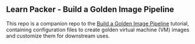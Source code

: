 ## Learn Packer - Build a Golden Image Pipeline

This repo is a companion repo to the [Build a Golden Image Pipeline](https://learn.hashicorp.com/tutorials/packer) tutorial, containing configuration files to create golden virtual machine (VM) images and customize them for downstream uses.
